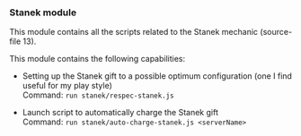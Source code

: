 ### Stanek module

This module contains all the scripts related to the Stanek mechanic (source-file 13).

This module contains the following capabilities:

* Setting up the Stanek gift to a possible optimum configuration (one I find useful for my play style)    
  Command: `run stanek/respec-stanek.js`


* Launch script to automatically charge the Stanek gift  
  Command: `run stanek/auto-charge-stanek.js <serverName>`